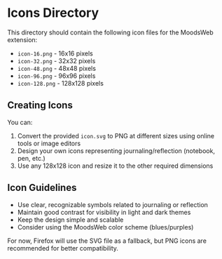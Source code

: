 # Icons Directory

This directory should contain the following icon files for the MoodsWeb extension:

- `icon-16.png` - 16x16 pixels
- `icon-32.png` - 32x32 pixels
- `icon-48.png` - 48x48 pixels
- `icon-96.png` - 96x96 pixels
- `icon-128.png` - 128x128 pixels

## Creating Icons

You can:

1. Convert the provided `icon.svg` to PNG at different sizes using online tools or image editors
2. Design your own icons representing journaling/reflection (notebook, pen, etc.)
3. Use any 128x128 icon and resize it to the other required dimensions

## Icon Guidelines

- Use clear, recognizable symbols related to journaling or reflection
- Maintain good contrast for visibility in light and dark themes
- Keep the design simple and scalable
- Consider using the MoodsWeb color scheme (blues/purples)

For now, Firefox will use the SVG file as a fallback, but PNG icons are recommended for better compatibility.

